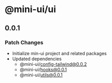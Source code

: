 # @mini-ui/ui

## 0.0.1

### Patch Changes

- Initialize min-ui project and related packages
- Updated dependencies
  - @mini-ui/config-tailwind@0.0.2
  - @mini-ui/hooks@0.0.1
  - @mini-ui/utils@0.0.1
